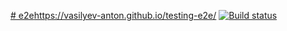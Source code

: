 [# e2e](https://vasilyev-anton.github.io/testing-e2e/)https://vasilyev-anton.github.io/testing-e2e/
[![Build status](https://ci.appveyor.com/api/projects/status/psfqm1hy5qyawyy7?svg=true)](https://ci.appveyor.com/project/Vasilyev-Anton/testing-e2e)
